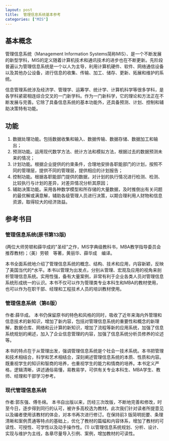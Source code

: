 ```yaml
---
layout: post
title:  管理信息系统基本参考
categories: ["MIS"]
---
```


## 基本概念
管理信息系统（Management Information Systems简称MIS）、是一个不断发展的新型学科，MIS的定义随着计算机技术和通讯技术的进步也在不断更新。先阶段普遍认为管理信息系统是一个以人为主导，利用计算机硬件、软件、网络通信设备以及其他办公设备，进行信息的收集、传输、加工、储存、更新、拓展和维护的系统。

信息管理系统涉及经济学、管理学、运筹学、统计学、计算机科学等很多学科，是各学科紧密相连综合交叉的一门新学科。作为一门新科学，它的理论和方法正在不断发展与完善。它除了具备信息系统的基本功能外，还具备预测、计划、控制和辅助决策特有功能。

## 功能
 1. 数据处理功能。包括数据收集和输入、数据传输、数据存储、数据加工和输出；
 1. 预测功能。运用现代数学方法、统计方法和模拟方法，根据过去的数据预测未来的情况；
 1. 计划功能。根据企业提供的约束条件，合理地安排各职能部门的计划，按照不同的管理层，提供不同的管理层，提供相应的计划报告；
 1. 控制功能。根据各职能部门提供的数据，对计划的执行情况进行检测、检测、比较执行与计划的差异，对差异情况分析其原因；
 1. 辅助决策功能。采用各种数学模型和所存储的大量数据，及时推倒出有关问题的最优解或满意解，辅助各级管理人员进行决策，以期合理利用人财物和信息资源，取得较大的经济效益。

## 参考书目

### 管理信息系统(原书第13版)
(两位大师劳顿和薛华成的"圣经"之作，MIS字典级教科书，MBA教学指导委员会推荐教材)；（美）劳顿　等著，黄丽华、薛华成　编译。

本书全面系统地介绍了管理信息系统的概念、结构、技术和应用，内容新颖，反映了美国当代的*水平。本书以管理为出发点，分别从管理、宏观及应用的视角来剖析管理信息系统。实用性强，备有大量案例，非常有利于企业各类人员对管理信息系统形成统一的认识。本书不仅可以作为管理类专业本科生和MBA的教材使用，也可以作为在职干部、经理和工程技术人员的培训教材使用。

### 管理信息系统（第6版）
  作者:薛华成。 本书仍保留原书的特色和风格的同时，吸收了近年来海内外管理和信息技术的新知识，增加了新内容，包括对管理信息系统的重要性和概念的新理解，数据仓库、网络和云计算的新知识，增加了流程等新的应用系统，加强了信息系统规划的阐述，加入了企业信息管理的内容，加强了信息系统分析员修养的论述等。
  
  本书的特点在于从管理出发，强调管理信息系统是个社会一技术系统。本书把管理和技术相结合，科学和艺术相结合，深刻阐述管理信息系统的本质、性质和内容。既重视学生的知识和智商的培养，也重视学生的能力和情商的培养。本书定义严格，逻辑清晰，讲述通俗易懂，易教易学，可供有关专业本科生、MBA学生、教师、经理和干部学习参考。
### 现代管理信息系统 
  作者:郭东强、傅冬绵。 本书自出版以来，历经三次改版，不断地完善和修改，时至今日，逐步得到同行的认可，被许多高校选为教材。此次我们针对读者所提意见以及编者使用该教材的体会，对本书再次进行修订。在保持前3 版简明扼要、条理清晰和案例贯通等特点的基础上，优化了教材的篇幅和内容体系，增加了教材的可读性、可授性、可学性以及动手操作性。(1) 以管理信息系统规划、分析、设计、实现与维护为主线，各章尽量导入引例、案例，增加教材的可读性。
